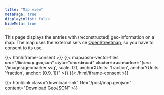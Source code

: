 ```yaml
---
title: "Map view"
metaPage: true
displayinlist: false
hideMeta: true
---
```


This page displays the entries with (reconstructed) geo-information on a map. The map uses the external service [OpenStreetmap](https://www.openstreetmap.org/), so you have to consent to its use.

{{< html/iframe-consent >}}
    {{< maps/osm-vector-tiles src="/list/map.geojson" style="shortbread" cluster=true marker="{src: '/images/geomarker.svg', scale: 0.1, anchorXUnits: 'fraction', anchorYUnits: 'fraction', anchor: [0.9, 1]}" >}}
{{< /html/iframe-consent >}}

{{< html/link class="download-link" file="/post/map.geojson" content="Download GeoJSON" >}}
